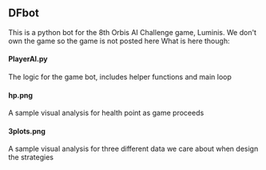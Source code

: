 ## DFbot
This is a python bot for the 8th Orbis AI Challenge game, Luminis.
We don't own the game so the game is not posted here
What is here though:
#### PlayerAI.py
The logic for the game bot, includes helper functions and main loop
#### hp.png
A sample visual analysis for health point as game proceeds
#### 3plots.png
A sample visual analysis for three different data we care about when design the strategies
